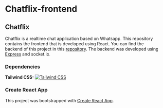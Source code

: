 # Chatflix-frontend

## Chatflix

Chatflix is a realtime chat application based on Whatsapp. This repository contains the frontend that is developed using React. You can find the backend of this project in this [repository](https://github.com/LuisLombaMartinez/chatflix-backend). The backend was developed using [Express](https://expressjs.com/) and socket.io.

### Dependencies

**Tailwind CSS:**
[![Tailwind CSS](https://img.shields.io/npm/v/tailwindcss.svg?logo=tailwindcss)](https://www.npmjs.com/package/tailwindcss)

### Create React App

This project was bootstrapped with [Create React App](https://github.com/facebook/create-react-app).
